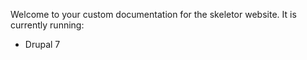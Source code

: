 Welcome to your custom documentation for the skeletor website. It is currently running:

* Drupal 7
